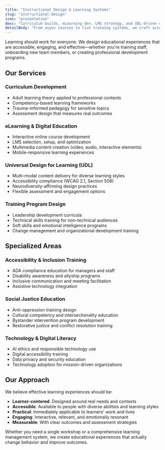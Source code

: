 ```yaml
---
title: "Instructional Design & Learning Systems"
slug: "instructional-design"
icon: "presentation"
desc: "Curriculum builds, eLearning dev, LMS strategy, and UDL-driven experiences for adult learners and staff."
detailBody: "From async courses to live training systems, we craft accessible, effective, and human-centered learning."
---
```


Learning should work for everyone. We design educational experiences that are accessible, engaging, and effective—whether you're training staff, onboarding new team members, or creating professional development programs.

## Our Services

### Curriculum Development
- Adult learning theory applied to professional contexts
- Competency-based learning frameworks
- Trauma-informed pedagogy for sensitive topics
- Assessment design that measures real outcomes

### eLearning & Digital Education
- Interactive online course development
- LMS selection, setup, and optimization
- Multimedia content creation (video, audio, interactive elements)
- Mobile-responsive learning experiences

### Universal Design for Learning (UDL)
- Multi-modal content delivery for diverse learning styles
- Accessibility compliance (WCAG 2.1, Section 508)
- Neurodiversity-affirming design practices
- Flexible assessment and engagement options

### Training Program Design
- Leadership development curricula
- Technical skills training for non-technical audiences
- Soft skills and emotional intelligence programs
- Change management and organizational development training

## Specialized Areas

### Accessibility & Inclusion Training
- ADA compliance education for managers and staff
- Disability awareness and allyship programs
- Inclusive communication and meeting facilitation
- Assistive technology integration

### Social Justice Education
- Anti-oppression training design
- Cultural competency and intersectionality education
- Bystander intervention program development
- Restorative justice and conflict resolution training

### Technology & Digital Literacy
- AI ethics and responsible technology use
- Digital accessibility training
- Data privacy and security education
- Technology adoption for mission-driven organizations

## Our Approach

We believe effective learning experiences should be:
- **Learner-centered**: Designed around real needs and contexts
- **Accessible**: Available to people with diverse abilities and learning styles
- **Practical**: Immediately applicable to learners' work and lives
- **Engaging**: Interactive, relevant, and emotionally resonant
- **Measurable**: With clear outcomes and assessment strategies

Whether you need a single workshop or a comprehensive learning management system, we create educational experiences that actually change behavior and improve outcomes.